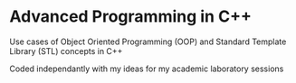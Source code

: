 # Advanced Programming in C++

Use cases of Object Oriented Programming (OOP) and Standard Template Library (STL) concepts in C++ </br>

Coded independantly with my ideas for my academic laboratory sessions
